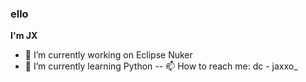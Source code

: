 ### ello 
**I'm JX** 

- 🔭 I’m currently working on Eclipse Nuker
- 🌱 I’m currently learning Python
-- 📫 How to reach me: dc - jaxxo_
